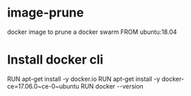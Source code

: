 # image-prune
docker image to prune a docker swarm
FROM ubuntu:18.04

# Install docker cli
RUN apt-get install -y docker.io
RUN apt-get install -y docker-ce=17.06.0~ce-0~ubuntu
RUN docker --version
